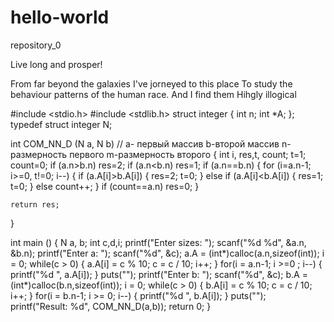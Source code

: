 # hello-world
repository_0

Live long and prosper!

From far beyond the galaxies I've jorneyed to this place
To study the behaviour patterns of the human race.
And I find them
Hihgly illogical

#include <stdio.h>
#include <stdlib.h>
struct integer
{
	int n;
	int *A;
};
typedef struct integer N;

int COM_NN_D (N a, N b) // a- первый массив b-второй массив n-размерность первого m-размерность второго
{
    int i, res,t, count;
    t=1;
    count=0;
    if (a.n>b.n) res=2;
    if (a.n<b.n) res=1;
    if (a.n==b.n)
    {
        for (i=a.n-1; i>=0, t!=0; i--)
        {
            if (a.A[i]>b.A[i])
            {
                res=2;
                t=0;
            }
            else if (a.A[i]<b.A[i])
            {
                res=1;
                t=0;
            }
            else count++;
        }
    if (count==a.n) res=0;
    }

    return res;
}

int main ()
{
    N a, b;
    int c,d,i;
    printf("Enter sizes: ");
    scanf("%d %d", &a.n, &b.n);
    printf("Enter a: ");
    scanf("%d", &c);
    a.A = (int*)calloc(a.n,sizeof(int));
    i = 0;
    while(c > 0)
    {
        a.A[i] = c % 10;
        c = c / 10;
        i++;
    }
    for(i = a.n-1; i >=0 ; i--)
    {
        printf("%d ", a.A[i]);
    }
    puts("");
    printf("Enter b: ");
    scanf("%d", &c);
    b.A = (int*)calloc(b.n,sizeof(int));
    i = 0;
    while(c > 0)
    {
        b.A[i] = c % 10;
        c = c / 10;
        i++;
    }
    for(i = b.n-1; i >= 0; i--)
    {
        printf("%d ", b.A[i]);
    }
    puts("");
    printf("Result: %d", COM_NN_D(a,b));
    return 0;
}
